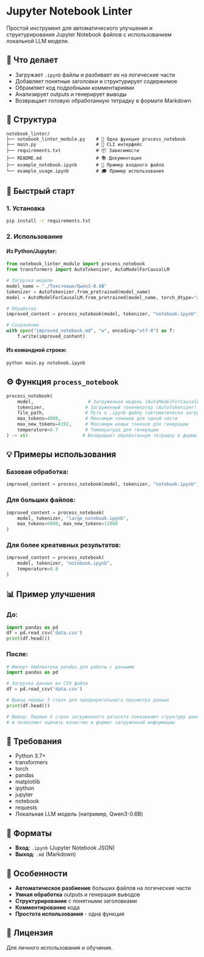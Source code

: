 # Jupyter Notebook Linter

Простой инструмент для автоматического улучшения и структурирования Jupyter Notebook файлов с использованием локальной LLM модели.

## 🎯 Что делает

- Загружает `.ipynb` файлы и разбивает их на логические части
- Добавляет понятные заголовки и структурирует содержимое
- Обрамляет код подробными комментариями
- Анализирует outputs и генерирует выводы
- Возвращает готовую обработанную тетрадку в формате Markdown

## 📁 Структура

```
notebook_linter/
├── notebook_linter_module.py    # 🎯 Одна функция process_notebook
├── main.py                      # 🔧 CLI интерфейс
├── requirements.txt             # 📦 Зависимости
├── README.md                    # 📚 Документация
├── example_notebook.ipynb       # 📄 Пример входного файла
└── example_usage.ipynb          # 🎓 Пример использования
```

## 🚀 Быстрый старт

### 1. Установка
```bash
pip install -r requirements.txt
```

### 2. Использование

#### Из Python/Jupyter:
```python
from notebook_linter_module import process_notebook
from transformers import AutoTokenizer, AutoModelForCausalLM

# Загрузка модели
model_name = "./Текстовые/Qwen3-0.6B"
tokenizer = AutoTokenizer.from_pretrained(model_name)
model = AutoModelForCausalLM.from_pretrained(model_name, torch_dtype="auto", device_map="auto")

# Обработка
improved_content = process_notebook(model, tokenizer, "notebook.ipynb")

# Сохранение
with open("improved_notebook.md", "w", encoding="utf-8") as f:
    f.write(improved_content)
```

#### Из командной строки:
```bash
python main.py notebook.ipynb
```

## ⚙️ Функция `process_notebook`

```python
process_notebook(
    model,                    # Загруженная модель (AutoModelForCausalLM)
    tokenizer,               # Загруженный токенизатор (AutoTokenizer)
    file_path,               # Путь к .ipynb файлу (автоматически загружается как JSON)
    max_tokens=4000,         # Максимум токенов для одной части
    max_new_tokens=8192,     # Максимум новых токенов для генерации
    temperature=0.7          # Температура для генерации
) -> str                    # Возвращает обработанную тетрадку в формате Markdown
```

## 💡 Примеры использования

### Базовая обработка:
```python
improved_content = process_notebook(model, tokenizer, "notebook.ipynb")
```

### Для больших файлов:
```python
improved_content = process_notebook(
    model, tokenizer, "large_notebook.ipynb",
    max_tokens=6000, max_new_tokens=12000
)
```

### Для более креативных результатов:
```python
improved_content = process_notebook(
    model, tokenizer, "notebook.ipynb",
    temperature=0.8
)
```

## 📊 Пример улучшения

### До:
```python
import pandas as pd
df = pd.read_csv('data.csv')
print(df.head())
```

### После:
```python
# Импорт библиотеки pandas для работы с данными
import pandas as pd

# Загрузка данных из CSV файла
df = pd.read_csv('data.csv')

# Вывод первых 5 строк для предварительного просмотра данных
print(df.head())

# Вывод: Первые 5 строк загруженного датасета показывают структуру данных
# и позволяют оценить качество и формат загруженной информации
```

## 🔧 Требования

- Python 3.7+
- transformers
- torch
- pandas
- matplotlib
- ipython
- jupyter
- notebook
- requests
- Локальная LLM модель (например, Qwen3-0.6B)

## 📄 Форматы

- **Вход**: `.ipynb` (Jupyter Notebook JSON)
- **Выход**: `.md` (Markdown)

## 🎯 Особенности

- **Автоматическое разбиение** больших файлов на логические части
- **Умная обработка** outputs и генерация выводов
- **Структурирование** с понятными заголовками
- **Комментирование** кода
- **Простота использования** - одна функция

## 📝 Лицензия

Для личного использования и обучения. 